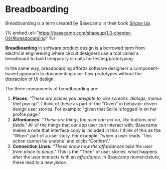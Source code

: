 # Breadboarding

Breadboarding is a term created by Basecamp in their book [_Shape Up_](https://basecamp.com/shapeup/).

{% embed url="https://basecamp.com/shapeup/1.3-chapter-04\#breadboarding" %}

**Breadboarding** in software product design is a borrowed term from electrical engineering where circuit designers use a tool called a breadboard to build temporary circuits for testing/prototyping.

In the same way, breadboarding affords software designers a component-based apporach to documenting user-flow prototypes without the distraction of UI design.

The three components of breadboarding are:

1. **Places**: _"These are places you navigate to, like screens, dialogs, menus that pop up"_. I think of these as part of the "Given" in behavior-driven design user stories. For example: "given that Sallie is logged in on her profile page." 
2. **Affordances**: _"These are things the user can act on, like buttons and fields."_ All of the things that our app user can interact with. Basecamp makes a note that interface copy is included in this. I think of this as the "When" part of a user story. For example: "when a user reads 'This action cannot be undone' and clicks 'Confirm'."
3. **Connection Lines:** _"These show how the affordances take the user from place to place."_ This is the "Then" of user stories: what happens after the user interacts with an _affordance_. In Basecamp nomenclature, these lead to a new _place_.

